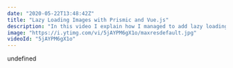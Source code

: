 ```yaml
---
date: "2020-05-22T13:48:42Z"
title: "Lazy Loading Images with Prismic and Vue.js"
description: "In this video I explain how I managed to add lazy loading images in Vue.js while getting image data from the headless CMS Prismic. \n\nIn this case it’s not just a matter of creating a Vue component as I also get images rendered in HTML from the Prismic Rich text field. \n\nThis is a lazy loading solution for images that works both in vanilla JS and Vue. \n\nSee it in action here: http://timbenniks.nl\nFind the code here: https://github.com/timbenniks/timbenniks2020\n\nFollow me here:\nWebsite: https://timbenniks.nl/\nTwitter: https://twitter.com/timbenniks\nGithub: https://github.com/timbenniks\n\n#vuejs #prismic #lazyloading"
image: "https://i.ytimg.com/vi/5jAYPM6gX1o/maxresdefault.jpg"
videoId: "5jAYPM6gX1o"
---
```


undefined